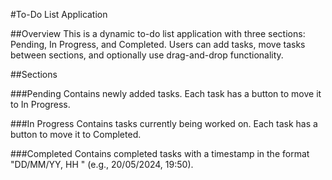#To-Do List Application

##Overview
This is a dynamic to-do list application with three sections: Pending, In Progress, and Completed. Users can add tasks, move tasks between sections, and optionally use drag-and-drop functionality.

##Sections

###Pending
Contains newly added tasks.
Each task has a button to move it to In Progress.

###In Progress
Contains tasks currently being worked on.
Each task has a button to move it to Completed.

###Completed
Contains completed tasks with a timestamp in the format "DD/MM/YY, HH
" (e.g., 20/05/2024, 19:50).
